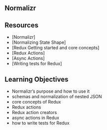 ## Normalizr

## Resources
- [Normalizr]
- [Normalizing State Shape]
- [Redux Getting started and core concepts]
- [Redux Actions]
- [Async Actions]
- [Writing tests for Redux]

## Learning Objectives

- Normalizr’s purpose and how to use it
- schemas and normalization of nested JSON
- core concepts of Redux
- Redux actions
- Redux action creators
- async actions in Redux
- how to write tests for Redux
